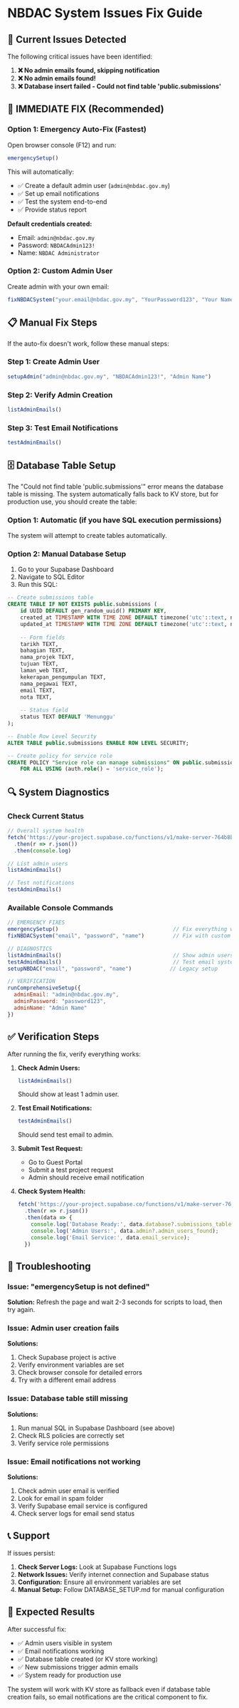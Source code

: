 # NBDAC System Issues Fix Guide

## 🚨 Current Issues Detected

The following critical issues have been identified:

1. **❌ No admin emails found, skipping notification**
2. **❌ No admin emails found!**  
3. **❌ Database insert failed - Could not find table 'public.submissions'**

## 🔧 IMMEDIATE FIX (Recommended)

### Option 1: Emergency Auto-Fix (Fastest)

Open browser console (F12) and run:

```javascript
emergencySetup()
```

This will automatically:
- ✅ Create a default admin user (`admin@nbdac.gov.my`)
- ✅ Set up email notifications  
- ✅ Test the system end-to-end
- ✅ Provide status report

**Default credentials created:**
- Email: `admin@nbdac.gov.my`
- Password: `NBDACAdmin123!`
- Name: `NBDAC Administrator`

### Option 2: Custom Admin User

Create admin with your own email:

```javascript
fixNBDACSystem("your.email@nbdac.gov.my", "YourPassword123", "Your Name")
```

## 📋 Manual Fix Steps

If the auto-fix doesn't work, follow these manual steps:

### Step 1: Create Admin User

```javascript
setupAdmin("admin@nbdac.gov.my", "NBDACAdmin123!", "Admin Name")
```

### Step 2: Verify Admin Creation

```javascript
listAdminEmails()
```

### Step 3: Test Email Notifications

```javascript
testAdminEmails()
```

## 🗄️ Database Table Setup

The "Could not find table 'public.submissions'" error means the database table is missing. The system automatically falls back to KV store, but for production use, you should create the table:

### Option 1: Automatic (if you have SQL execution permissions)
The system will attempt to create tables automatically.

### Option 2: Manual Database Setup

1. Go to your Supabase Dashboard
2. Navigate to SQL Editor
3. Run this SQL:

```sql
-- Create submissions table
CREATE TABLE IF NOT EXISTS public.submissions (
    id UUID DEFAULT gen_random_uuid() PRIMARY KEY,
    created_at TIMESTAMP WITH TIME ZONE DEFAULT timezone('utc'::text, now()) NOT NULL,
    updated_at TIMESTAMP WITH TIME ZONE DEFAULT timezone('utc'::text, now()) NOT NULL,
    
    -- Form fields
    tarikh TEXT,
    bahagian TEXT,
    nama_projek TEXT,
    tujuan TEXT,
    laman_web TEXT,
    kekerapan_pengumpulan TEXT,
    nama_pegawai TEXT,
    email TEXT,
    nota TEXT,
    
    -- Status field
    status TEXT DEFAULT 'Menunggu'
);

-- Enable Row Level Security
ALTER TABLE public.submissions ENABLE ROW LEVEL SECURITY;

-- Create policy for service role
CREATE POLICY "Service role can manage submissions" ON public.submissions
    FOR ALL USING (auth.role() = 'service_role');
```

## 🔍 System Diagnostics

### Check Current Status

```javascript
// Overall system health
fetch('https://your-project.supabase.co/functions/v1/make-server-764b8bb4/health')
  .then(r => r.json())
  .then(console.log)

// List admin users
listAdminEmails()

// Test notifications
testAdminEmails()
```

### Available Console Commands

```javascript
// EMERGENCY FIXES
emergencySetup()                                    // Fix everything with defaults
fixNBDACSystem("email", "password", "name")         // Fix with custom admin

// DIAGNOSTICS
listAdminEmails()                                   // Show admin users
testAdminEmails()                                   // Test email system
setupNBDAC("email", "password", "name")            // Legacy setup

// VERIFICATION
runComprehensiveSetup({
  adminEmail: "admin@nbdac.gov.my",
  adminPassword: "password123",
  adminName: "Admin Name"
})
```

## ✅ Verification Steps

After running the fix, verify everything works:

1. **Check Admin Users:**
   ```javascript
   listAdminEmails()
   ```
   Should show at least 1 admin user.

2. **Test Email Notifications:**
   ```javascript
   testAdminEmails()
   ```
   Should send test email to admin.

3. **Submit Test Request:**
   - Go to Guest Portal
   - Submit a test project request
   - Admin should receive email notification

4. **Check System Health:**
   ```javascript
   fetch('https://your-project.supabase.co/functions/v1/make-server-764b8bb4/health')
     .then(r => r.json())
     .then(data => {
       console.log('Database Ready:', data.database?.submissions_table_exists);
       console.log('Admin Users:', data.admin?.admin_users_found);
       console.log('Email Service:', data.email_service);
     })
   ```

## 🔧 Troubleshooting

### Issue: "emergencySetup is not defined"
**Solution:** Refresh the page and wait 2-3 seconds for scripts to load, then try again.

### Issue: Admin user creation fails
**Solutions:**
1. Check Supabase project is active
2. Verify environment variables are set
3. Check browser console for detailed errors
4. Try with a different email address

### Issue: Database table still missing
**Solutions:**
1. Run manual SQL in Supabase Dashboard (see above)
2. Check RLS policies are correctly set
3. Verify service role permissions

### Issue: Email notifications not working
**Solutions:**
1. Check admin user email is verified
2. Look for email in spam folder
3. Verify Supabase email service is configured
4. Check server logs for email send status

## 📞 Support

If issues persist:

1. **Check Server Logs:** Look at Supabase Functions logs
2. **Network Issues:** Verify internet connection and Supabase status
3. **Configuration:** Ensure all environment variables are set
4. **Manual Setup:** Follow DATABASE_SETUP.md for manual configuration

## 🎯 Expected Results

After successful fix:
- ✅ Admin users visible in system
- ✅ Email notifications working
- ✅ Database table created (or KV store working)
- ✅ New submissions trigger admin emails
- ✅ System ready for production use

The system will work with KV store as fallback even if database table creation fails, so email notifications are the critical component to fix.